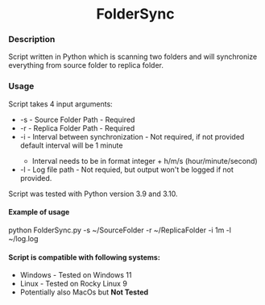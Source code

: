 <h1 align="center">FolderSync</h1>

<h3>Description</h3>

<p>Script written in Python which is scanning two folders and will synchronize everything from source folder to replica folder.</p>

<h3>Usage</h3>

<p>Script takes 4 input arguments:
  <ul>
    <li>-s - Source Folder Path - Required</li>
    <li>-r - Replica Folder Path - Required</li>
    <li>-i - Interval between synchronization - Not required, if not provided default interval will be 1 minute</li>
    <ul>
    <li>Interval needs to be in format integer + h/m/s (hour/minute/second)</li>
    </ul>
    <li>-l - Log file path - Not requied, but output won't be logged if not provided.</li>
  </ul>
  
Script was tested with Python version 3.9 and 3.10.

<h4>Example of usage</h4>

python FolderSync.py -s ~/SourceFolder -r ~/ReplicaFolder -i 1m -l ~/log.log

<h4>Script is compatible with following systems:</h4>

  <ul>
    <li>Windows - Tested on Windows 11</li>
    <li>Linux - Tested on Rocky Linux 9</li>
    <li>Potentially also MacOs but <b>Not Tested<b></li>
  </ul>
</p>
